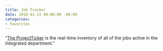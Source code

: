 ```yaml
---
title: Job Tracker
date: 2010-01-13 00:00:00 -08:00
categories:
- Favorites
---
```


<p>&ldquo;<a href="http://alexbogusky.posterous.com/deep-in-the-bowels-of-cpb-0">The ProjectTicker</a> is the real-time inventory of all of the jobs active in the Integrated department.&rdquo;</p>
